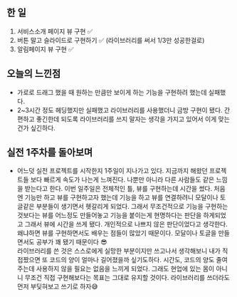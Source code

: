 ## 한 일
1. 서비스소개 페이지 뷰 구현 ✅
2. 버튼 말고 슬라이드로 구현하기 ✅ (라이브러리를 써서 1/3만 성공한걸로)
3. 알림페이지 뷰 구현 ✅

## 오늘의 느낀점
+ 가로로 드래그 했을 때 원하는 만큼만 보이게 하는 기능을 구현하려 했는데 실패했다.
+ 2~3시간 정도 헤딩했지만 실패했고 라이브러리를 사용했더니 금방 구현이 됐다. 간편하고 좋긴한데 되도록 라이브러리를 쓰지 말자는 생각을 가지고 있어서 이게 맞는건가 싶긴하다. 

## 실전 1주차를 돌아보며
+ 어느덧 실전 프로젝트를 시작한지 1주일이 지나가고 있다. 지금까지 해왔던 프로젝트들 보다 빠르게 속도가 나는게 느껴진다. 나뿐만 아니라 다른 사람들도 같은 느낌을 받는다고 한다. 이번 일주일은 전체적인 틀, 뷰를 구현하는데 시간을 썼다. 처음엔 기능만 하고 뷰를 구현하고자 했는데 기능을 하고 뷰를 연결하려니 모달이나 토글같은 부분들이 생기면서 헷갈리게 되었다. 그래서 무조건적으로 기능을 구현하는 것보다는 뷰를 어느정도 만들어놓고 기능을 붙이는게 현명하다는 판단을 하게되었고 그래서 뷰에 시간을 쓰게 됐다. 개인적으로 나쁘지 않은 판단이었다고 생각한다. 왜냐하면 뷰를 구현하면서도 배우는 점들이 많았기 때문이다. 모달이나 토글을 만들면서도 공부가 꽤 됐기 때문이다 😎  
라이브러리를 쓴 것은 스스로에게 실망한 부분이지만 쓰고나서 생각해보니 내가 직접짰으면 또 코드의 양이 얼마나 길어졌을까 싶기도하다. 시간도, 코드의 양도 줄여주는데 사용하지 않을 필요는 없음을 느끼게 되었다. 
그래도 현업에 있는 몸이 아니니 무조건 직접 구현해보다는 목표는 그대로 유지할 것이다. 라이브러리를 쓰더라도 먼저 부딪혀보고 쓰기로 하자😅